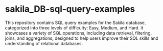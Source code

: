 # sakila_DB-sql-query-examples
This repository contains SQL query examples for the Sakila database, categorized into three levels of difficulty: Easy, Medium, and Hard. It showcases a variety of SQL operations, including data retrieval, filtering, joins, and aggregations, designed to help users improve their SQL skills and understanding of relational databases.
